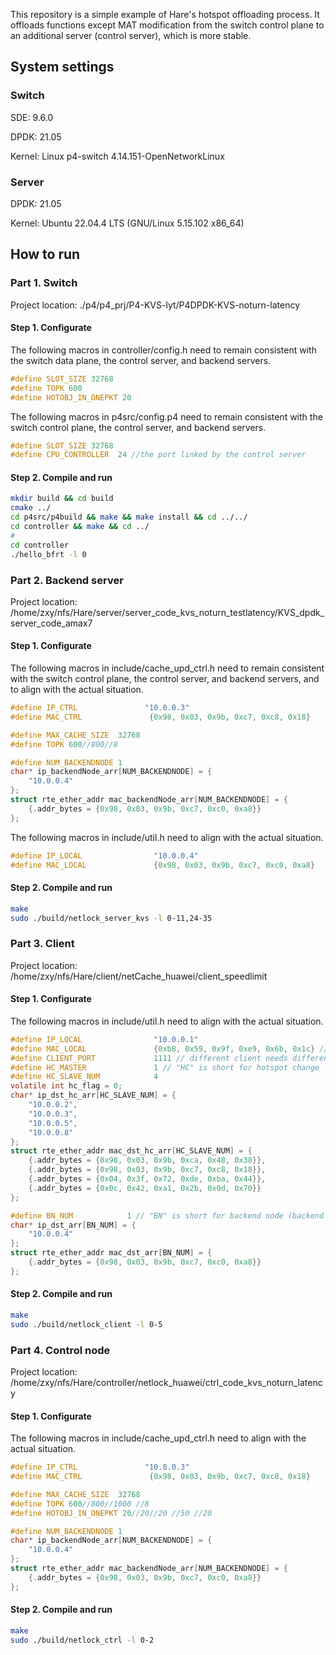 
This repository is a simple example of Hare's hotspot offloading process. It offloads functions except MAT modification from the switch control plane to an additional server (control server), which is more stable.

## System settings

### Switch

SDE: 9.6.0

DPDK: 21.05

Kernel: Linux p4-switch 4.14.151-OpenNetworkLinux

### Server

DPDK: 21.05

Kernel: Ubuntu 22.04.4 LTS (GNU/Linux 5.15.102 x86_64)

## How to run

### Part 1. Switch

Project location: ./p4/p4_prj/P4-KVS-lyt/P4DPDK-KVS-noturn-latency

#### Step 1. Configurate 

The following macros in controller/config.h need to remain consistent with the switch data plane, the control server, and backend servers.

```c
#define SLOT_SIZE 32768
#define TOPK 600
#define HOTOBJ_IN_ONEPKT 20
```

The following macros in p4src/config.p4 need to remain consistent with the switch control plane, the control server, and backend servers.

```c
#define SLOT_SIZE 32768
#define CPU_CONTROLLER  24 //the port linked by the control server
```

#### Step 2. Compile and run

```bash
mkdir build && cd build
cmake ../
cd p4src/p4build && make && make install && cd ../../
cd controller && make && cd ../
#
cd controller
./hello_bfrt -l 0
```

### Part 2. Backend server

Project location: /home/zxy/nfs/Hare/server/server_code_kvs_noturn_testlatency/KVS_dpdk_server_code_amax7

#### Step 1. Configurate 

The following macros in include/cache_upd_ctrl.h need to remain consistent with the switch control plane, the control server, and backend servers, and to align with the actual situation.

```c
#define IP_CTRL               "10.0.0.3"
#define MAC_CTRL               {0x98, 0x03, 0x9b, 0xc7, 0xc8, 0x18}

#define MAX_CACHE_SIZE  32768
#define TOPK 600//800//8

#define NUM_BACKENDNODE 1
char* ip_backendNode_arr[NUM_BACKENDNODE] = {
    "10.0.0.4"
};
struct rte_ether_addr mac_backendNode_arr[NUM_BACKENDNODE] = {
    {.addr_bytes = {0x98, 0x03, 0x9b, 0xc7, 0xc0, 0xa8}}
};
```

The following macros in include/util.h need to align with the actual situation.

```c
#define IP_LOCAL                "10.0.0.4"
#define MAC_LOCAL               {0x98, 0x03, 0x9b, 0xc7, 0xc0, 0xa8}
```

#### Step 2. Compile and run

```bash
make
sudo ./build/netlock_server_kvs -l 0-11,24-35
```

### Part 3. Client

Project location: /home/zxy/nfs/Hare/client/netCache_huawei/client_speedlimit

#### Step 1. Configurate 

The following macros in include/util.h need to align with the actual situation.

```c
#define IP_LOCAL                "10.0.0.1"
#define MAC_LOCAL               {0xb8, 0x59, 0x9f, 0xe9, 0x6b, 0x1c} //amax 1
#define CLIENT_PORT             1111 // different client needs different udp port (1111,9303,17495,25687,33879,42071,50263,58455)
#define HC_MASTER               1 // "HC" is short for hotspot change
#define HC_SLAVE_NUM            4
volatile int hc_flag = 0;
char* ip_dst_hc_arr[HC_SLAVE_NUM] = {
    "10.0.0.2",
    "10.0.0.3",
    "10.0.0.5",
    "10.0.0.8"
};
struct rte_ether_addr mac_dst_hc_arr[HC_SLAVE_NUM] = {
    {.addr_bytes = {0x98, 0x03, 0x9b, 0xca, 0x48, 0x38}},
    {.addr_bytes = {0x98, 0x03, 0x9b, 0xc7, 0xc8, 0x18}},
    {.addr_bytes = {0x04, 0x3f, 0x72, 0xde, 0xba, 0x44}},
    {.addr_bytes = {0x0c, 0x42, 0xa1, 0x2b, 0x0d, 0x70}}
};

#define BN_NUM            1 // "BN" is short for backend node (backend server)
char* ip_dst_arr[BN_NUM] = {
    "10.0.0.4"
};
struct rte_ether_addr mac_dst_arr[BN_NUM] = {
    {.addr_bytes = {0x98, 0x03, 0x9b, 0xc7, 0xc0, 0xa8}}
};
```

#### Step 2. Compile and run

```bash
make
sudo ./build/netlock_client -l 0-5
```

### Part 4. Control node

Project location: /home/zxy/nfs/Hare/controller/netlock_huawei/ctrl_code_kvs_noturn_latency

#### Step 1. Configurate

The following macros in include/cache_upd_ctrl.h need to align with the actual situation.

```c
#define IP_CTRL               "10.0.0.3"
#define MAC_CTRL               {0x98, 0x03, 0x9b, 0xc7, 0xc8, 0x18}

#define MAX_CACHE_SIZE  32768
#define TOPK 600//800//1000 //8
#define HOTOBJ_IN_ONEPKT 20//20//20 //50 //20

#define NUM_BACKENDNODE 1
char* ip_backendNode_arr[NUM_BACKENDNODE] = {
    "10.0.0.4"
};
struct rte_ether_addr mac_backendNode_arr[NUM_BACKENDNODE] = {
    {.addr_bytes = {0x98, 0x03, 0x9b, 0xc7, 0xc0, 0xa8}}
};
```

#### Step 2. Compile and run

```bash
make
sudo ./build/netlock_ctrl -l 0-2
```
